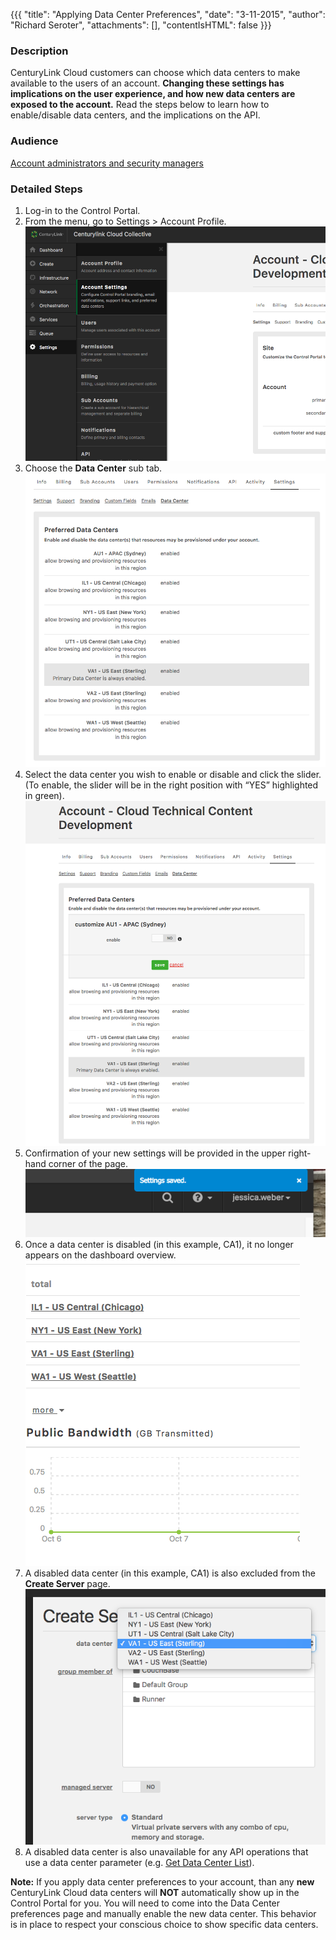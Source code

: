{{{
  "title": "Applying Data Center Preferences",
  "date": "3-11-2015",
  "author": "Richard Seroter",
  "attachments": [],
  "contentIsHTML": false
}}}

### Description

CenturyLink Cloud customers can choose which data centers to make available to the users of an account. **Changing these settings has implications on the user experience, and how new data centers are exposed to the account.** Read the steps below to learn how to enable/disable data centers, and the implications on the API.

### Audience

[Account administrators and security managers](role-permissions-matrix.md)

### Detailed Steps

1. Log-in to the Control Portal.
1. From the menu, go to Settings > Account Profile.
![Navigation Menu](../images/data-center-nav-menu.png)
1. Choose the **Data Center** sub tab.
![Data Center Menu](../images/data-center-tab.png)
1. Select the data center you wish to enable or disable and click the slider. (To enable, the slider will be in the right position with “YES” highlighted in green).
![Data Center Enable](../images/data-center-enable.png)
1. Confirmation of your new settings will be provided in the upper right-hand corner of the page.
![Data Center Change Confirmation](../images/data-center-change-confirmation.png)
1. Once a data center is disabled (in this example, CA1), it no longer appears on the dashboard overview.
![Dashboard](../images/data-center-dashboard.png)
1. A disabled data center (in this example, CA1) is also excluded from the **Create Server** page.
![Create Server](../images/data-center-create-server.png)
1. A disabled data center is also unavailable for any API operations that use a data center parameter (e.g. [Get Data Center List](http://www.ctl.io/api-docs/v2#data-centers-get-data-center-list)).

**Note:** If you apply data center preferences to your account, than any **new** CenturyLink Cloud data centers will **NOT** automatically show up in the Control Portal for you. You will need to come into the Data Center preferences page and manually enable the new data center. This behavior is in place to respect your conscious choice to show specific data centers.
